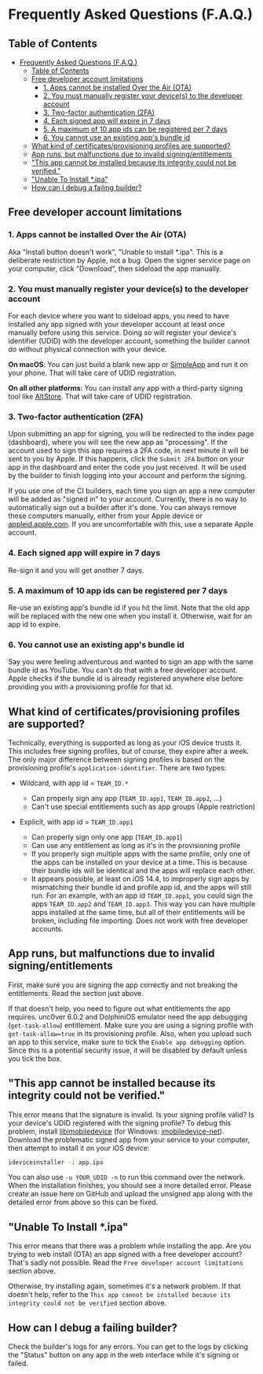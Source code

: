# Frequently Asked Questions (F.A.Q.)

## Table of Contents

- [Frequently Asked Questions (F.A.Q.)](#frequently-asked-questions-faq)
  - [Table of Contents](#table-of-contents)
  - [Free developer account limitations](#free-developer-account-limitations)
    - [1. Apps cannot be installed Over the Air (OTA)](#1-apps-cannot-be-installed-over-the-air-ota)
    - [2. You must manually register your device(s) to the developer account](#2-you-must-manually-register-your-devices-to-the-developer-account)
    - [3. Two-factor authentication (2FA)](#3-two-factor-authentication-2fa)
    - [4. Each signed app will expire in 7 days](#4-each-signed-app-will-expire-in-7-days)
    - [5. A maximum of 10 app ids can be registered per 7 days](#5-a-maximum-of-10-app-ids-can-be-registered-per-7-days)
    - [6. You cannot use an existing app's bundle id](#6-you-cannot-use-an-existing-apps-bundle-id)
  - [What kind of certificates/provisioning profiles are supported?](#what-kind-of-certificatesprovisioning-profiles-are-supported)
  - [App runs, but malfunctions due to invalid signing/entitlements](#app-runs-but-malfunctions-due-to-invalid-signingentitlements)
  - ["This app cannot be installed because its integrity could not be verified."](#this-app-cannot-be-installed-because-its-integrity-could-not-be-verified)
  - ["Unable To Install \*.ipa"](#unable-to-install-ipa)
  - [How can I debug a failing builder?](#how-can-i-debug-a-failing-builder)

## Free developer account limitations

### 1. Apps cannot be installed Over the Air (OTA)

Aka "Install button doesn't work", "Unable to install \*.ipa". This is a deliberate restriction by Apple, not a bug. Open the signer service page on your computer, click "Download", then sideload the app manually.

### 2. You must manually register your device(s) to the developer account

For each device where you want to sideload apps, you need to have installed any app signed with your developer account at least once manually before using this service. Doing so will register your device's identifier (UDID) with the developer account, something the builder cannot do without physical connection with your device.

**On macOS**: You can just build a blank new app or [SimpleApp](https://github.com/SignTools/ios-signer-ci/tree/master/SimpleApp) and run it on your phone. That will take care of UDID registration.

**On all other platforms**: You can install any app with a third-party signing tool like [AltStore](https://altstore.io/). That will take care of UDID registration.

### 3. Two-factor authentication (2FA)

Upon submitting an app for signing, you will be redirected to the index page (dashboard), where you will see the new app as "processing". If the account used to sign this app requires a 2FA code, in next minute it will be sent to you by Apple. If this happens, click the `Submit 2FA` button on your app in the dashboard and enter the code you just received. It will be used by the builder to finish logging into your account and perform the signing.

If you use one of the CI builders, each time you sign an app a new computer will be added as "signed in" to your account. Currently, there is no way to automatically sign out a builder after it's done. You can always remove these computers manually, either from your Apple device or [appleid.apple.com](https://appleid.apple.com/). If you are uncomfortable with this, use a separate Apple account.

### 4. Each signed app will expire in 7 days

Re-sign it and you will get another 7 days.

### 5. A maximum of 10 app ids can be registered per 7 days

Re-use an existing app's bundle id if you hit the limit. Note that the old app will be replaced with the new one when you install it. Otherwise, wait for an app id to expire.

### 6. You cannot use an existing app's bundle id

Say you were feeling adventurous and wanted to sign an app with the same bundle id as YouTube. You can't do that with a free developer account. Apple checks if the bundle id is already registered anywhere else before providing you with a provisioning profile for that id.

## What kind of certificates/provisioning profiles are supported?

Technically, everything is supported as long as your iOS device trusts it. This includes free signing profiles, but of course, they expire after a week. The only major difference between signing profiles is based on the provisioning profile's `application-identifier`. There are two types:

- Wildcard, with app id = `TEAM_ID.*`

  - Can properly sign any app (`TEAM_ID.app1`, `TEAM_ID.app2`, ...)
  - Can't use special entitlements such as app groups (Apple restriction)

- Explicit, with app id = `TEAM_ID.app1`
  - Can properly sign only one app (`TEAM_ID.app1`)
  - Can use any entitlement as long as it's in the provisioning profile
  - If you properly sign multiple apps with the same profile, only one of the apps can be installed on your device at a time. This is because their bundle ids will be identical and the apps will replace each other.
  - It appears possible, at least on iOS 14.4, to improperly sign apps by mismatching their bundle id and profile app id, and the apps will still run. For an example, with an app id `TEAM_ID.app1`, you could sign the apps `TEAM_ID.app2` and `TEAM_ID.app3`. This way you can have multiple apps installed at the same time, but all of their entitlements will be broken, including file importing. Does not work with free developer accounts.

## App runs, but malfunctions due to invalid signing/entitlements

First, make sure you are signing the app correctly and not breaking the entitlements. Read the section just above.

If that doesn't help, you need to figure out what entitlements the app requires. unc0ver 6.0.2 and DolphiniOS emulator need the app debugging (`get-task-allow`) entitlement. Make sure you are using a signing profile with `get-task-allow=true` in its provisioning profile. Also, when you upload such an app to this service, make sure to tick the `Enable app debugging` option. Since this is a potential security issue, it will be disabled by default unless you tick the box.

## "This app cannot be installed because its integrity could not be verified."

This error means that the signature is invalid. Is your signing profile valid? Is your device's UDID registered with the signing profile? To debug this problem, install [libimobiledevice](https://libimobiledevice.org/) (for Windows: [imobiledevice-net](https://github.com/libimobiledevice-win32/imobiledevice-net)). Download the problematic signed app from your service to your computer, then attempt to install it on your iOS device:

```bash
ideviceinstaller -i app.ipa
```

You can also use `-u YOUR_UDID -n` to run this command over the network. When the installation finishes, you should see a more detailed error. Please create an issue here on GitHub and upload the unsigned app along with the detailed error from above so this can be fixed.

## "Unable To Install \*.ipa"

This error means that there was a problem while installing the app. Are you trying to web install (OTA) an app signed with a free developer account? That's sadly not possible. Read the `Free developer account limitations` section above.

Otherwise, try installing again, sometimes it's a network problem. If that doesn't help, refer to the `This app cannot be installed because its integrity could not be verified` section above.

## How can I debug a failing builder?

Check the builder's logs for any errors. You can get to the logs by clicking the "Status" button on any app in the web interface while it's signing or failed.
